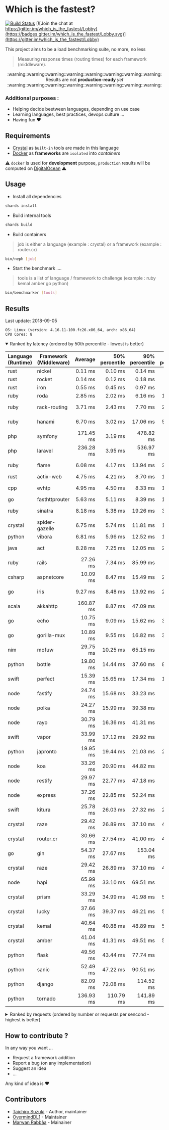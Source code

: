 # Which is the fastest?

[![Build Status](https://travis-ci.com/the-benchmarker/web-frameworks.svg?branch=master)](https://travis-ci.com/the-benchmarker/web-frameworks)
[![Join the chat at https://gitter.im/which_is_the_fastest/Lobby](https://badges.gitter.im/which_is_the_fastest/Lobby.svg)](https://gitter.im/which_is_the_fastest/Lobby)

This project aims to be a load benchmarking suite, no more, no less

> Measuring response times (routing times) for each framework (middleware).


<div align="center">
  :warning::warning::warning::warning::warning::warning::warning::warning:
</div>

<div align="center">Results are not <b>production-ready</b> <i>yet</i></div>

<div align="center">
  :warning::warning::warning::warning::warning::warning::warning::warning:
</div>

### Additional purposes :

+ Helping decide beetween languages, depending on use case
+ Learning languages, best practices, devops culture ...
+ Having fun :heart:

## Requirements

+ [Crystal](https://crystal-lang.org) as `built-in` tools are made in this language
+ [Docker](https://www.docker.com) as **frameworks** are `isolated` into _containers_

:warning: `docker` is used for **development** purpose, `production` results will be computed on [DigitalOcean](https://www.digitalocean.com) :warning:

## Usage

+ Install all dependencies

~~~sh
shards install
~~~

+ Build internal tools

~~~sh
shards build
~~~

+ Build containers

> job is either a language (example : crystal) or a framework (example : router.cr)

~~~sh
bin/neph [job]
~~~

+ Start the benchmark ....

> tools is a list of language / framework to challenge (example : ruby kemal amber go python)

~~~sh
bin/benchmarker [tools]
~~~

## Results

<!-- Result from here -->
Last update: 2018-09-05
```
OS: Linux (version: 4.16.11-100.fc26.x86_64, arch: x86_64)
CPU Cores: 8
```

<details open><summary>Ranked by latency (ordered by 50th percentile - lowest is better)</summary> 

| Language (Runtime)        | Framework (Middleware)    |         Average |  50% percentile |  90% percentile |  99% percentile | 99.9% percentile | Standard deviation |
|---------------------------|---------------------------|----------------:|----------------:|----------------:|----------------:|----------------:|----------------:|
| rust                      | nickel                    | 0.11 ms | 0.10 ms | 0.14 ms | 0.31 ms | 4.65 ms | 88.33 | 
| rust                      | rocket                    | 0.14 ms | 0.12 ms | 0.18 ms | 0.84 ms | 6.76 ms | 166.33 | 
| rust                      | iron                      | 0.55 ms | 0.45 ms | 0.97 ms | 2.63 ms | 27.26 ms | 546.00 | 
| ruby                      | roda                      | 2.85 ms | 2.02 ms | 6.16 ms | 14.05 ms | 52.37 ms | 2866.67 | 
| ruby                      | rack-routing              | 3.71 ms | 2.43 ms | 7.70 ms | 23.51 ms | 104.15 ms | 4875.67 | 
| ruby                      | hanami                    | 6.70 ms | 3.02 ms | 17.06 ms | 54.84 ms | 141.71 ms | 10685.67 | 
| php                       | symfony                   | 171.45 ms | 3.19 ms | 478.82 ms | 2457.75 ms | 6922.00 ms | 521488.00 | 
| php                       | laravel                   | 236.28 ms | 3.95 ms | 536.97 ms | 3821.15 ms | 6062.81 ms | 733340.33 | 
| ruby                      | flame                     | 6.08 ms | 4.17 ms | 13.94 ms | 27.66 ms | 106.33 ms | 6025.00 | 
| rust                      | actix-web                 | 4.75 ms | 4.21 ms | 8.70 ms | 13.72 ms | 89.51 ms | 3232.00 | 
| cpp                       | evhtp                     | 4.95 ms | 4.50 ms | 8.33 ms | 13.40 ms | 100.46 ms | 2816.33 | 
| go                        | fasthttprouter            | 5.63 ms | 5.11 ms | 8.39 ms | 15.22 ms | 48.25 ms | 2524.00 | 
| ruby                      | sinatra                   | 8.18 ms | 5.38 ms | 19.26 ms | 39.09 ms | 122.72 ms | 8492.33 | 
| crystal                   | spider-gazelle            | 6.75 ms | 5.74 ms | 11.81 ms | 19.89 ms | 43.22 ms | 3906.00 | 
| python                    | vibora                    | 6.81 ms | 5.96 ms | 12.52 ms | 19.83 ms | 44.06 ms | 4190.00 | 
| java                      | act                       | 8.28 ms | 7.25 ms | 12.05 ms | 21.25 ms | 219.79 ms | 6692.00 | 
| ruby                      | rails                     | 27.26 ms | 7.34 ms | 85.99 ms | 165.88 ms | 340.88 ms | 39236.67 | 
| csharp                    | aspnetcore                | 10.09 ms | 8.47 ms | 15.49 ms | 24.71 ms | 373.36 ms | 11616.33 | 
| go                        | iris                      | 9.27 ms | 8.48 ms | 13.92 ms | 25.47 ms | 129.27 ms | 4675.00 | 
| scala                     | akkahttp                  | 160.87 ms | 8.87 ms | 47.09 ms | 3699.45 ms | 6884.99 ms | 660280.67 | 
| go                        | echo                      | 10.75 ms | 9.09 ms | 15.62 ms | 31.55 ms | 383.23 ms | 12691.00 | 
| go                        | gorilla-mux               | 10.89 ms | 9.55 ms | 16.82 ms | 32.07 ms | 240.17 ms | 7384.33 | 
| nim                       | mofuw                     | 29.75 ms | 10.25 ms | 65.15 ms | 304.85 ms | 469.47 ms | 61466.67 | 
| python                    | bottle                    | 19.80 ms | 14.44 ms | 37.60 ms | 83.59 ms | 327.51 ms | 16599.33 | 
| swift                     | perfect                   | 15.39 ms | 15.65 ms | 17.34 ms | 19.43 ms | 159.07 ms | 3051.33 | 
| node                      | fastify                   | 24.74 ms | 15.68 ms | 33.23 ms | 245.33 ms | 951.00 ms | 49878.00 | 
| node                      | polka                     | 24.27 ms | 15.99 ms | 39.38 ms | 170.64 ms | 823.84 ms | 39921.00 | 
| node                      | rayo                      | 30.79 ms | 16.36 ms | 41.31 ms | 432.97 ms | 1280.63 ms | 78758.67 | 
| swift                     | vapor                     | 33.99 ms | 17.12 ms | 29.92 ms | 677.92 ms | 1969.29 ms | 121607.67 | 
| python                    | japronto                  | 19.95 ms | 19.44 ms | 21.03 ms | 28.44 ms | 395.61 ms | 7496.00 | 
| node                      | koa                       | 33.26 ms | 20.90 ms | 44.82 ms | 378.76 ms | 1193.97 ms | 69319.33 | 
| node                      | restify                   | 29.97 ms | 22.77 ms | 47.18 ms | 118.87 ms | 754.96 ms | 34341.67 | 
| node                      | express                   | 37.26 ms | 22.85 ms | 52.24 ms | 432.31 ms | 1326.00 ms | 77545.00 | 
| swift                     | kitura                    | 25.78 ms | 26.03 ms | 27.32 ms | 28.67 ms | 307.63 ms | 8321.67 | 
| crystal                   | raze                      | 29.42 ms | 26.89 ms | 37.10 ms | 47.35 ms | 464.02 ms | 15329.00 | 
| crystal                   | router.cr                 | 30.66 ms | 27.54 ms | 41.00 ms | 49.88 ms | 198.30 ms | 8091.00 | 
| go                        | gin                       | 54.37 ms | 27.67 ms | 153.04 ms | 263.50 ms | 488.78 ms | 63431.00 | 
| crystal                   | raze                      | 29.42 ms | 26.89 ms | 37.10 ms | 47.35 ms | 464.02 ms | 15329.00 | 
| node                      | hapi                      | 65.99 ms | 33.10 ms | 69.51 ms | 1095.64 ms | 2125.74 ms | 172292.67 | 
| crystal                   | prism                     | 33.29 ms | 34.99 ms | 41.98 ms | 50.81 ms | 228.00 ms | 7860.00 | 
| crystal                   | lucky                     | 37.66 ms | 39.37 ms | 46.21 ms | 54.59 ms | 261.05 ms | 10153.67 | 
| crystal                   | kemal                     | 40.64 ms | 40.88 ms | 48.89 ms | 56.41 ms | 331.08 ms | 9643.67 | 
| crystal                   | amber                     | 41.04 ms | 41.31 ms | 49.51 ms | 58.34 ms | 571.87 ms | 21251.33 | 
| python                    | flask                     | 49.56 ms | 43.44 ms | 77.74 ms | 112.96 ms | 357.92 ms | 20094.00 | 
| python                    | sanic                     | 52.49 ms | 47.22 ms | 90.51 ms | 141.90 ms | 297.75 ms | 28409.00 | 
| python                    | django                    | 82.09 ms | 72.08 ms | 114.52 ms | 308.86 ms | 1359.63 ms | 67107.00 | 
| python                    | tornado                   | 136.93 ms | 110.79 ms | 141.89 ms | 1061.46 ms | 2040.40 ms | 166686.67 | 

</details>


<details><summary>Ranked by requests (ordered by number or requests per sencond - highest is better)</summary>

| Language (Runtime)        | Framework (Middleware)    |    Requests / s |      Throughput |
|---------------------------|---------------------------|----------------:|---------:|
| rust                      | actix-web                 | 193339.33 | 219.87 MB |
| cpp                       | evhtp                     | 182199.33 | 176.86 MB |
| go                        | fasthttprouter            | 165250.67 | 265.97 MB |
| python                    | vibora                    | 153539.67 | 174.25 MB |
| crystal                   | spider-gazelle            | 143493.67 | 153.49 MB |
| java                      | act                       | 131951.67 | 225.68 MB |
| rust                      | iron                      | 105635.67 | 133.29 MB |
| go                        | iris                      | 104128.33 | 139.60 MB |
| csharp                    | aspnetcore                | 100832.67 | 164.23 MB |
| rust                      | rocket                    | 96634.33 | 153.24 MB |
| go                        | echo                      | 95888.67 | 167.91 MB |
| go                        | gorilla-mux               | 91789.67 | 122.50 MB |
| rust                      | nickel                    | 79838.67 | 158.50 MB |
| nim                       | mofuw                     | 79714.00 | 139.82 MB |
| scala                     | akkahttp                  | 67392.33 | 144.71 MB |
| swift                     | perfect                   | 63560.33 | 59.70 MB |
| python                    | bottle                    | 56647.00 | 139.59 MB |
| node                      | fastify                   | 53906.33 | 128.16 MB |
| php                       | laravel                   | 53322.67 | 265.76 MB |
| php                       | symfony                   | 52204.00 | 259.79 MB |
| swift                     | vapor                     | 51581.33 | 88.21 MB |
| python                    | japronto                  | 49947.33 | 59.52 MB |
| node                      | polka                     | 49691.67 | 74.49 MB |
| node                      | rayo                      | 49620.00 | 74.39 MB |
| ruby                      | roda                      | 44254.67 | 42.23 MB |
| node                      | koa                       | 39983.00 | 84.67 MB |
| swift                     | kitura                    | 38356.67 | 71.15 MB |
| node                      | restify                   | 36869.33 | 64.71 MB |
| node                      | express                   | 36281.67 | 88.90 MB |
| ruby                      | rack-routing              | 35246.33 | 20.36 MB |
| crystal                   | raze                      | 34128.67 | 32.00 MB |
| crystal                   | router.cr                 | 32489.33 | 30.48 MB |
| crystal                   | raze                      | 34128.67 | 32.00 MB |
| crystal                   | prism                     | 30455.67 | 33.80 MB |
| go                        | gin                       | 28661.00 | 50.17 MB |
| node                      | hapi                      | 26873.67 | 58.73 MB |
| crystal                   | lucky                     | 26354.67 | 32.33 MB |
| crystal                   | kemal                     | 24647.67 | 40.14 MB |
| crystal                   | amber                     | 24460.67 | 35.44 MB |
| ruby                      | flame                     | 21059.00 | 12.17 MB |
| python                    | flask                     | 20075.67 | 49.30 MB |
| python                    | sanic                     | 19302.00 | 34.35 MB |
| ruby                      | hanami                    | 19256.33 | 145.64 MB |
| ruby                      | sinatra                   | 15596.67 | 40.55 MB |
| python                    | django                    | 12554.33 | 36.36 MB |
| python                    | tornado                   | 8603.33 | 22.76 MB |
| ruby                      | rails                     | 4705.33 | 14.33 MB |

</details>

<!-- Result till here -->

## How to contribute ?

In any way you want ...

+ Request a framework addition
+ Report a bug (on any implementation)
+ Suggest an idea
+ ...

Any kind of idea is :heart:

## Contributors

- [Taichiro Suzuki](https://github.com/tbrand) - Author, maintainer
- [OvermindDL1](https://github.com/OvermindDL1) - Maintainer
- [Marwan Rabbâa](https://github.com/waghanza) - Mainainer

